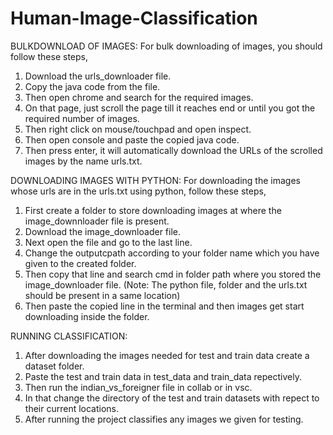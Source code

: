 # Human-Image-Classification
BULKDOWNLOAD OF IMAGES:
For bulk downloading of images, you should follow these steps,
1.	Download the urls_downloader file.
2.	Copy the java code from the file.
3.	Then open chrome and search for the required images.
4.	On that page, just scroll the page till it reaches end or until you got the required number of images.
5.	Then right click on mouse/touchpad and open inspect.
6.	Then open console and paste the copied java code.
7.	Then press enter, it will automatically download the URLs of the scrolled images by the name urls.txt.

DOWNLOADING IMAGES WITH PYTHON:
For downloading the images whose urls are in the urls.txt using python, follow these steps,
1.	First create a folder to store downloading images at where the image_downnloader file is present.
2.	Download the image_downloader file.
3.	Next open the file and go to the last line.
4.	Change the outputcpath according to your folder name which you have given to the created folder.
5.	Then copy that line and search cmd in folder path where you stored the image_downloader file. (Note: The python file, folder and the urls.txt should be present in a same location)
6.	Then paste the copied line in the terminal and then images get start downloading inside the folder.

RUNNING CLASSIFICATION:
1.	After downloading the images needed for test and train data create a dataset folder.
2.	Paste the test and train data in test_data and train_data repectively.
3.	Then run the indian_vs_foreigner file in collab or in vsc.
4.	In that change the directory of the test and train datasets with repect to their current locations.
5.	After running the project classifies any images we given for testing.
